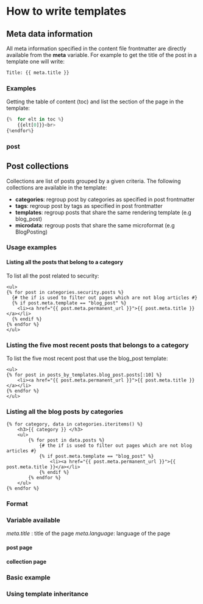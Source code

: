 # How to write templates

## Meta data information

All meta information specified in the content file frontmatter are directly available from the **meta** variable. For example to get the title of the post in a template one will write:

```python
Title: {{ meta.title }}
```

### Examples

Getting the table of content (toc) and list the section of the page in the template:

```python
{%  for elt in toc %}
    {{elt[0]}}<br>
{%endfor%}
```

### post



## Post collections

Collections are list of posts grouped by a given criteria. The following collections are available in the template:

* **categories**: regroup post by categories as specified in post frontmatter
* **tags**: regroup post by tags as specified in post frontmatter
* **templates**: regroup posts that share the same rendering template (e.g blog_post)
* **microdata**: regroup posts that share the same microformat (e.g BlogPosting)


### Usage examples

#### Listing all the posts that belong to a category

To list all the post related to security:

```jinja2
<ul>
{% for post in categories.security.posts %}
  {# the if is used to filter out pages which are not blog articles #}
  {% if post.meta.template == "blog_post" %}
    <li><a href="{{ post.meta.permanent_url }}">{{ post.meta.title }}</a></li>
  {% endif %}
{% endfor %}
</ul>
```

### Listing the five most recent posts that belongs to a category

To list the five most recent post that use the blog_post template:

```jinja2
<ul>
{% for post in posts_by_templates.blog_post.posts[:10] %}
    <li><a href="{{ post.meta.permanent_url }}">{{ post.meta.title }}</a></li>
{% endfor %}
</ul>
```

### Listing all the blog posts by categories

```jinga2
{% for category, data in categories.iteritems() %}
    <h3>{{ category }} </h3>
    <ul>
        {% for post in data.posts %}
            {# the if is used to filter out pages which are not blog articles #}
            {% if post.meta.template == "blog_post" %}
                <li><a href="{{ post.meta.permanent_url }}">{{ post.meta.title }}</a></li>
            {% endif %}
        {% endfor %}
    </ul>
{% endfor %}
```

### Format


### Variable available

*meta.title* : title of the page
*meta.language*: language of the page

#### post page


#### collection page



### Basic example


### Using template inheritance